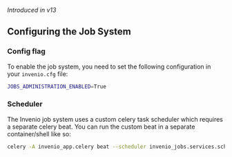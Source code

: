 _Introduced in v13_

## Configuring the Job System

### Config flag
To enable the job system, you need to set the following configuration in your `invenio.cfg` file:

```bash
JOBS_ADMINISTRATION_ENABLED=True
```

### Scheduler
The Invenio job system uses a custom celery task scheduler which requires a separate celery beat. You can run the custom beat in a separate container/shell like so:

```bash
celery -A invenio_app.celery beat --scheduler invenio_jobs.services.scheduler:RunScheduler
```
